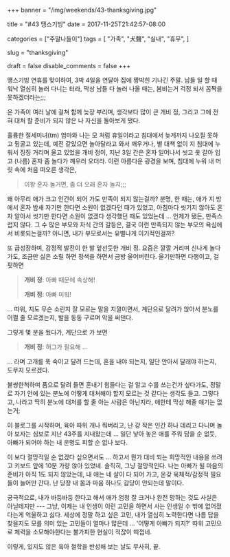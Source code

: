 +++
banner = "/img/weekends/43-thanksgiving.jpg"

title = "#43 땡스기빙"
date = 2017-11-25T21:42:57-08:00

categories = ["주말나들이"]
tags = [
    "가족",
    "犬聲",
    "실내",
    "휴무",
]

slug = "thanksgiving"

draft = false
disable_comments = false
+++

땡스기빙 연휴를 맞이하여, 3박 4일을 연달아 집에 짱박힌 기나긴 주말.
남들 일 할 때 워낙 열심히 놀러 다니는 터라, 막상 남들 다 놀러 나올 때는,
붐비는거 걱정 되서 꼼짝을 못하겠더라는;;;

<!--more-->

온 가족이 여러 날에 걸쳐 함께 늦장 부리며, 생각보다 많이 큰 개비 정, 그리고
그에 전혀 대처 할 준비가 되지 않은 나 자신을 돌아보게 됐다.

훌륭한 절세미녀(tm) 엄마와 나는 모 처럼 휴일이라고 침대에서 늦게까지 나오질
못하고 뒹굴고 있는데, 예전 같았으면 놀아달라고 와서 깨우거나, 별 대책 없이
지 침대에 누워서 징징 거리며 울고 있었을 개비 정이, 지난 3일 간은 혼자 일어나서
씻고 옷 갈아 입고 (나름) 혼자 좀 놀다가 꺠우러 오더라.
이런 아름다운 광경을 보며, 침대에 누워 내 머릿 속에 처음 떠오른 생각은,

> 이왕 혼자 놀거면, 좀 더 오래 혼자 놀지;;;

왜 아무리 애가 크고 인간이 되어 가도 만족이 되지 않는걸까? 분명, 한 때는, 애가
지 방에서 혼자 밤새 자기만 한다면 소원이 없겠다던 때가 있었고, 아침마다 씻기지
않아도 혼자 알아서 씻기만 한다면 소원이 없겠다 생각했던 때도 있었는데 … 언제가
됐든, 만족스럽지 않다. 그 수 많은 부모와 자식 간의 갈등은, 결국 이런 만족되지
않는 부모의 욕심에서 비롯되는걸까?
아니면, 내가 부모로서는 유별나게 이기적인걸까?

또 급성장하며, 감정적 발전이 한 발 앞선듯한 개비 정. 요즘은 깔깔 거리며 신나게
놀다가도, 조금만 싫은 소릴 하면 정색을 하면서 금방 울어버린다. 울기만하면
다행이고, 걸핏하면

> **개비 정**: 아빠 때문에 속상해!
>
> **개비 정**: 아빠 미워!

… 따위, 지도 무슨 소린지 잘 모르는 말을 지껄이면서,
계단으로 달려가 앉아서 분노를 어쩔 줄 모르겠는지,
발을 동동 구르며 악을 써댄다.

그렇게 몇 분을 뒀다가, 계단으로 가 보면

> **개비 정**: 허그가 필요해 …

… 라며 고개를 푹 숙이고 달려 드는데, 혼을 내야 되는지, 일단 안아서 달래야
하는지, 도무지 모르겠다.

불쌍한척하며 품으로 달려 들면 혼내기 힘들다는 걸 알고 수를 쓰는건가 싶다가도,
정말로 자기 안에 있는 분노에 어떻게 대처해야 할지 모르는 것 같다는 생각도 들고.
그렇다고, 나라고 딱히 분노에 대처를 할 줄 아는 사람은 아닌지라, 애한테 막상
해줄 얘기는 없는거;

이 블로그를 시작하며, 육아 따위 개나 줘버리고, 난 걍 작은 인간 하나 데리고
다니며 놀아 보자는 심보로 지난 43주를 지내왔는데 … 일단 낳아 놓은 애를
주워 담을 순 없듯, 아빠가 되어야 하는 내 운명도 피할 순 없나 보다.

이 보다 절망적일 순 없겠다 싶으면서도 … 하고서 뭔가 대비 되는 희망적인 내용을
쓰려고 키보드 앞에 10분 가량 앉아 있었네.
솔직히, 그냥 절망적인다.
나는 아빠가 될 마음의 준비가 아직 1도 되지 않았는데, 내 애는 네 살이 다 되어
가고, 온갖 육체적/감정적 필요들이 늘어만 간다. 난 당장 내 몸과 마음 하나도
감당이 안되는데 말이다.

궁극적으로, 내가 바둥바둥 한다고 해서 애가 엄청 잘 크거나
완전 망하는 것도 사실은 아닐테지만 --- 그냥, 이제는 내 인생이 이런 고민을
하면서 사는 인생일 수 밖에 없어졌다는게 억울하고 싫다. 세상에 정말 하고 싶은
고민, 내가 열심히 노력한다면 나름 답을 찾을지도 모를 의미 있는 고민들이 얼마나
많은데 … '어떻게 아빠가 되지?' 따위 고민으로 체력을 소모해야한다는 불가피한
현실이 적잖이 띠껍네.

이렇게, 있지도 않은 육아 철학을 반성해 보는 날도 무사히, 끝.

